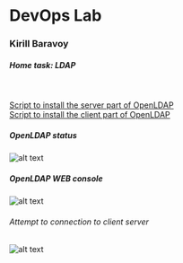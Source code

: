 # DevOps Lab
### Kirill Baravoy

##### Home task: LDAP
<br>

[Script to install the server part of OpenLDAP](https://github.com/borovoykirill/DevOps-Lab/blob/LDAP/provision/server-setup.sh "Server script") <br>
[Script to install the client part of OpenLDAP](https://github.com/borovoykirill/DevOps-Lab/blob/LDAP/provision/client-setup.sh "Client script") <br>

##### OpenLDAP status
![alt text](https://github.com/borovoykirill/DevOps-Lab/blob/LDAP/img/status-slapd.png "Service status")
<br>
##### OpenLDAP WEB console
![alt text](https://github.com/borovoykirill/DevOps-Lab/blob/LDAP/img/ldapadmin.png "LDAP web-console")

###### Attempt to connection to client server
![alt text](https://github.com/borovoykirill/DevOps-Lab/blob/LDAP/img/connect_via_epamer.png "LDAP web-console")
